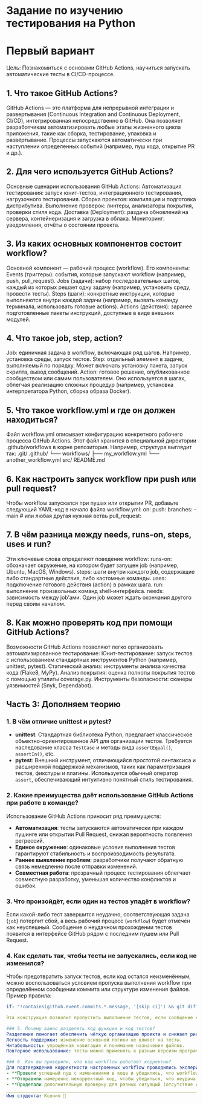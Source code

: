 # Задание по изучению тестирования на Python
# Первый вариант
Цель: Познакомиться с основами GitHub Actions, научиться запускать автоматические тесты в CI/CD-процессе.

## 1. Что такое GitHub Actions?
GitHub Actions — это платформа для непрерывной интеграции и развертывания (Continuous Integration and Continuous Deployment, CI/CD), интегрированная непосредственно в GitHub. Она позволяет разработчикам автоматизировать любые этапы жизненного цикла приложения, такие как сборка, тестирование, упаковка и развёртывание. Процессы запускаются автоматически при наступлении определенных событий (например, пуш кода, открытие PR и др.).

## 2. Для чего используется GitHub Actions?
Основные сценарии использования GitHub Actions:
Автоматизация тестирования: запуск юнит-тестов, интеграционного тестирования, нагрузочного тестирования.
Сборка проектов: компиляция и подготовка дистрибутива.
Выполнение проверок: линтеры, анализаторы покрытия, проверки стиля кода.
Доставка (Deployment): раздача обновлений на сервера, контейнеризация и загрузка в облака.
Мониторинг: уведомления, отчёты о состоянии проекта.

## 3. Из каких основных компонентов состоит workflow?
Основной компонент — рабочий процесс (workflow). Его компоненты:
Events (триггеры): события, которые запускают workflow (например, push, pull_request).
Jobs (задачи): набор последовательных шагов, каждый из которых решает одну задачу (например, установить среду, провести тесты).
Steps (шаги): конкретные инструкции, которые выполняются внутри каждой задачи (например, вызвать команду терминала, использовать готовые actions).
Actions (действия): заранее подготовленные пакеты инструкций, доступные в виде внешних модулей.

## 4. Что такое job, step, action?
Job: единичная задача в workflow, включающая ряд шагов. Например, установка среды, запуск тестов.
Step: отдельный элемент в задаче, выполняемый по порядку. Может включать установку пакета, запуск скрипта, вывод сообщений.
Action: готовое решение, опубликованное сообществом или самим пользователем. Оно используется в шагах, облегчая реализацию сложных процедур (например, установка интерпретатора Python, сборка образа Docker).

## 5. Что такое workflow.yml и где он должен находиться?
Файл workflow.yml описывает конфигурацию конкретного рабочего процесса GitHub Actions. Этот файл хранится в специальной директории .github/workflows в корне репозитория.
Например, структура выглядит так:
.git/
.github/
    └── workflows/
            ├── my_workflow.yml
            └── another_workflow.yml
src/
README.md

## 6. Как настроить запуск workflow при push или pull request?
Чтобы workflow запускался при пушах или открытии PR, добавьте следующий YAML-код в начало файла workflow.yml:
on:
  push:
    branches:
      - main # или любая другая нужная ветвь
  pull_request:

## 7. В чём разница между needs, runs-on, steps, uses и run?
Эти ключевые слова определяют поведение workflow:
runs-on: обозначает окружение, на котором будет запущен job (например, Ubuntu, MacOS, Windows).
steps: шаги внутри каждого job, содержащие либо стандартные действия, либо кастомные команды.
uses: подключение готового действия (action) в рамках шага.
run: выполнение произвольных команд shell-интерфейса.
needs: зависимость между job’ами. Один job может ждать окончания другого перед своим началом.

## 8. Как можно проверять код при помощи GitHub Actions?
Возможности GitHub Actions позволяют легко организовать автоматизированное тестирование:
Юнит-тестирование: запуск тестов с использованием стандартных инструментов Python (например, unittest, pytest).
Статический анализ: инструменты анализа качества кода (Flake8, MyPy).
Анализ покрытия: оценка полноты покрытия тестов с помощью утилиты coverage.py.
Инструменты безопасности: сканеры уязвимостей (Snyk, Dependabot).

## Часть 3: Дополняем теорию

### 1. В чём отличие unittest и pytest?
- **unittest**: Стандартная библиотека Python, предлагает классическое объектно-ориентированное API для организации тестов. Требуется наследование класса `TestCase` и методы вида `assertEqual()`, `assertIn()`, etc.
- **pytest**: Внешний инструмент, отличающийся простотой синтаксиса и расширенной поддержкой механизмов, таких как параметризация тестов, фикстуры и плагины. Используется обычный оператор `assert`, обеспечивающий интуитивно понятный стиль тестирования.

### 2. Какие преимущества даёт использование GitHub Actions при работе в команде?
Использование GitHub Actions приносит ряд преимуществ:
- **Автоматизация**: тесты запускаются автоматически при каждом пушинге или открытии Pull Request, снижая вероятность появления регрессий.
- **Единое окружение**: одинаковые условия выполнения тестов гарантируют стабильность и воспроизводимость результата.
- **Раннее выявление проблем**: разработчики получают обратную связь немедленно после отправки изменений.
- **Совместная работа**: прозрачный процесс тестирования облегчает совместную разработку, уменьшая количество конфликтов и ошибок.

### 3. Что произойдёт, если один из тестов упадёт в workflow?
Если какой-либо тест завершится неудачно, соответствующая задача (`job`) потерпит сбой, а весь рабочий процесс (`workflow`) будет отмечен как неуспешный. Сообщение о неудачном прохождении тестов появится в интерфейсе GitHub рядом с последним пушем или Pull Request.

### 4. Как сделать так, чтобы тесты не запускались, если код не изменился?
Чтобы предотвратить запуск тестов, если код остался неизменённым, можно воспользоваться условием пропуска выполнения workflow при определённом сообщении коммита или структуре изменения файлов. Пример правила:
```yaml
if: "!contains(github.event.commits.*.message, '[skip ci]') && git diff --exit-code"

Эта конструкция позволит пропустить выполнение тестов, если сообщение коммита содержит [skip ci] или если отсутствуют изменения в кодовых файлах.

### 5. Почему важно разделять код функции и код тестов?
Разделение помогает обеспечить чёткую организацию проекта и снижает риск возникновения ошибок:
Легкость поддержки: изменение основной логики не влияет на тесты.
Читабельность: упрощённая навигация и понимание назначения файлов.
Повторное использование: тесты можно применять к разным версиям программы без модификации основного кода.

### 6. Как вы проверили, что ваш workflow работает корректно?
Для подтверждения корректности настроенных workflow проводились эксперименты:
- **Провели успешный пуш с изменениями в коде и убедились, что workflow сработал и выполнил все тесты"**.
- **Отправили намеренно некорректный код, чтобы убедиться, что неудача теста останавливает последующие шаги**.
- **Проделали дополнительную проверку для разных ситуаций (отсутствие изменений, наличие комментариев, исключающих запуск тестов)**.
________________________________________________________________________________________________________________
Имя студента: Ксения 🦉
